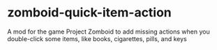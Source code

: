 # zomboid-quick-item-action
A mod for the game Project Zomboid to add missing actions when you double-click some items, like books, cigarettes, pills, and keys
